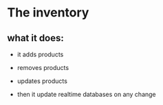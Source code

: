 # The inventory

## what it does:

-   it adds products

-   removes products

-   updates products

-   then it update realtime databases on any change
